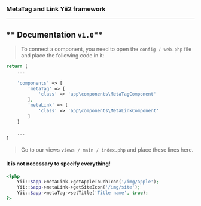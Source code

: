 ### **MetaTag and Link Yii2 framework**
-------------

** Documentation `v1.0`**
-------------

>To connect a component, you need to open the `config / web.php` file and place the following code in it:

```php
return [
    ...
    
    'components' => [
        'metaTag' => [
            'class' => 'app\components\MetaTagComponent'
        ],
        'metaLink' => [
            'class' => 'app\components\MetaLinkComponent'
        ]
    ]
    
    ...
]
```

>Go to our views `views / main / index.php` and place these lines here.

#### It is not necessary to specify everything!

```php
<?php
    Yii::$app->metaLink->getAppleTouchIcon('/img/apple');
    Yii::$app->metaLink->getSiteIcon('/img/site');
    Yii::$app->metaTag->setTitle('Title name', true);
?>
```


